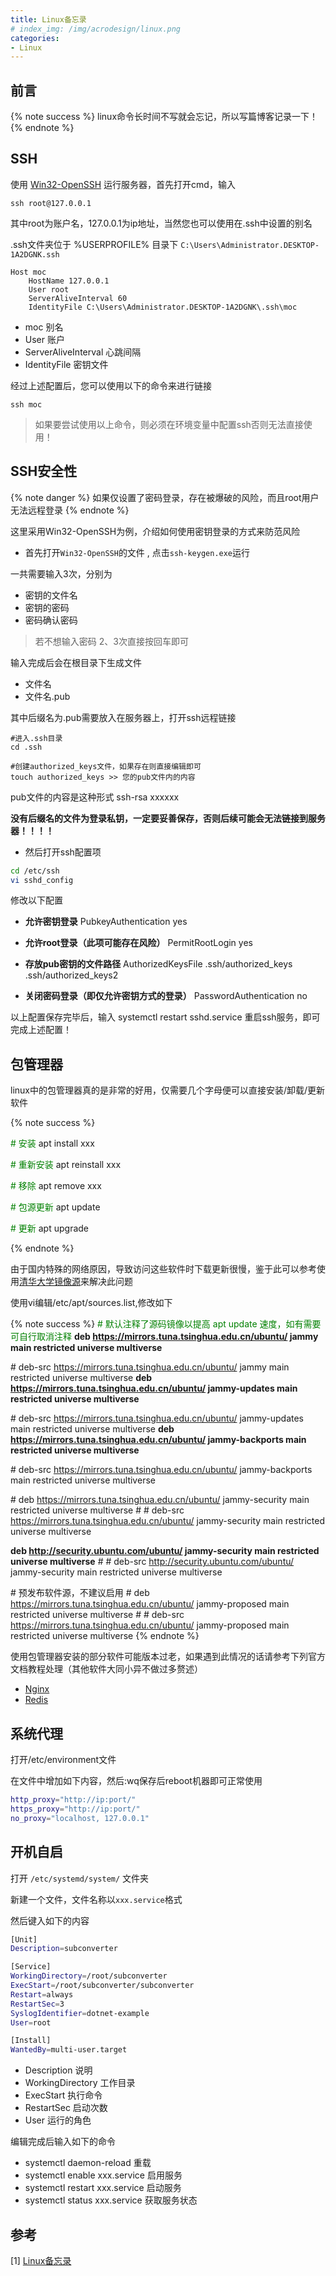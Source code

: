 ```yaml
---
title: Linux备忘录
# index_img: /img/acrodesign/linux.png
categories:
- Linux
---
```


## 前言
{% note success %}
    linux命令长时间不写就会忘记，所以写篇博客记录一下！
{% endnote %}

## SSH

使用 [Win32-OpenSSH](https://github.com/PowerShell/Win32-OpenSSH) 运行服务器，首先打开cmd，输入

```
ssh root@127.0.0.1
```
其中root为账户名，127.0.0.1为ip地址，当然您也可以使用在.ssh中设置的别名

.ssh文件夹位于 %USERPROFILE% 目录下 `C:\Users\Administrator.DESKTOP-1A2DGNK.ssh`

```
Host moc
	HostName 127.0.0.1
	User root
	ServerAliveInterval 60
	IdentityFile C:\Users\Administrator.DESKTOP-1A2DGNK\.ssh\moc
```
* moc 别名
* User 账户
* ServerAliveInterval 心跳间隔
* IdentityFile 密钥文件

经过上述配置后，您可以使用以下的命令来进行链接
```
ssh moc
```

>如果要尝试使用以上命令，则必须在环境变量中配置ssh否则无法直接使用！

## SSH安全性
{% note danger %}
如果仅设置了密码登录，存在被爆破的风险，而且root用户无法远程登录
{% endnote %}

这里采用Win32-OpenSSH为例，介绍如何使用密钥登录的方式来防范风险
* 首先打开`Win32-OpenSSH`的文件 , 点击`ssh-keygen.exe`运行

一共需要输入3次，分别为

* 密钥的文件名
* 密钥的密码
* 密码确认密码

> 若不想输入密码 2、3次直接按回车即可

输入完成后会在根目录下生成文件

* 文件名
* 文件名.pub

其中后缀名为.pub需要放入在服务器上，打开ssh远程链接
```
#进入.ssh目录
cd .ssh

#创建authorized_keys文件，如果存在则直接编辑即可
touch authorized_keys >> 您的pub文件内的内容
```

pub文件的内容是这种形式 ssh-rsa xxxxxx

**没有后缀名的文件为登录私钥，一定要妥善保存，否则后续可能会无法链接到服务器！！！！**

* 然后打开ssh配置项

```BASH
cd /etc/ssh
vi sshd_config
```

修改以下配置
* **允许密钥登录**
PubkeyAuthentication yes

* **允许root登录（此项可能存在风险）**
PermitRootLogin yes

* **存放pub密钥的文件路径**
AuthorizedKeysFile .ssh/authorized_keys .ssh/authorized_keys2

* **关闭密码登录（即仅允许密钥方式的登录）**
PasswordAuthentication no

以上配置保存完毕后，输入 systemctl restart sshd.service 重启ssh服务，即可完成上述配置！

## 包管理器
linux中的包管理器真的是非常的好用，仅需要几个字母便可以直接安装/卸载/更新软件

{% note success %}

<span style="color:green;"> \# 安装 </span>
apt install xxx

<span style="color:green;"> \# 重新安装</span>
apt reinstall xxx

<span style="color:green;"> \# 移除</span>
apt remove xxx

<span style="color:green;"> \# 包源更新</span>
apt update

<span style="color:green;"> \# 更新</span>
apt upgrade

{% endnote %}

由于国内特殊的网络原因，导致访问这些软件时下载更新很慢，鉴于此可以参考使用[清华大学镜像源](https://mirrors.tuna.tsinghua.edu.cn/help/ubuntu/)来解决此问题

使用vi编辑/etc/apt/sources.list,修改如下

{% note success %}
<span style="color:green;">\# 默认注释了源码镜像以提高 apt update 速度，如有需要可自行取消注释</span>
**deb https://mirrors.tuna.tsinghua.edu.cn/ubuntu/ jammy main restricted universe multiverse**

\# deb-src https://mirrors.tuna.tsinghua.edu.cn/ubuntu/ jammy main restricted universe multiverse
**deb https://mirrors.tuna.tsinghua.edu.cn/ubuntu/ jammy-updates main restricted universe multiverse**

\# deb-src https://mirrors.tuna.tsinghua.edu.cn/ubuntu/ jammy-updates main restricted universe multiverse
**deb https://mirrors.tuna.tsinghua.edu.cn/ubuntu/ jammy-backports main restricted universe multiverse**

\# deb-src https://mirrors.tuna.tsinghua.edu.cn/ubuntu/ jammy-backports main restricted universe multiverse

\# deb https://mirrors.tuna.tsinghua.edu.cn/ubuntu/ jammy-security main restricted universe multiverse
\# # deb-src https://mirrors.tuna.tsinghua.edu.cn/ubuntu/ jammy-security main restricted universe multiverse

**deb http://security.ubuntu.com/ubuntu/ jammy-security main restricted universe multiverse**
\# # deb-src http://security.ubuntu.com/ubuntu/ jammy-security main restricted universe multiverse

\# 预发布软件源，不建议启用
\# deb https://mirrors.tuna.tsinghua.edu.cn/ubuntu/ jammy-proposed main restricted universe multiverse
\# # deb-src https://mirrors.tuna.tsinghua.edu.cn/ubuntu/ jammy-proposed main restricted universe multiverse
{% endnote %}

使用包管理器安装的部分软件可能版本过老，如果遇到此情况的话请参考下列官方文档教程处理（其他软件大同小异不做过多赘述）

* [Nginx](https://nginx.org/en/linux_packages.html#Ubuntu)
* [Redis](https://redis.io/docs/getting-started/installation/install-redis-on-linux/)

## 系统代理

打开/etc/environment文件

在文件中增加如下内容，然后:wq保存后reboot机器即可正常使用
```BASH
http_proxy="http://ip:port/"
https_proxy="http://ip:port/"
no_proxy="localhost, 127.0.0.1"
```

## 开机自启
打开 `/etc/systemd/system/` 文件夹

新建一个文件，文件名称以`xxx.service`格式

然后键入如下的内容
```BASH
[Unit]
Description=subconverter

[Service]
WorkingDirectory=/root/subconverter
ExecStart=/root/subconverter/subconverter
Restart=always
RestartSec=3 
SyslogIdentifier=dotnet-example
User=root

[Install]
WantedBy=multi-user.target
```
* Description 说明
* WorkingDirectory 工作目录
* ExecStart 执行命令
* RestartSec 启动次数
* User 运行的角色

编辑完成后输入如下的命令
* systemctl daemon-reload 重载
* systemctl enable xxx.service 启用服务
* systemctl restart xxx.service 启动服务
* systemctl status xxx.service 获取服务状态

## 参考
[1] [Linux备忘录](https://blog.dreamogi.com/posts/linux-memo/)
